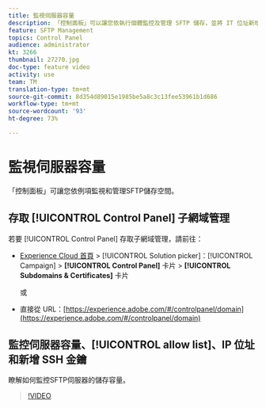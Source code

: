 ```yaml
---
title: 監視伺服器容量
description: 「控制面板」可以讓您依執行個體監控及管理 SFTP 儲存，並將 IT 位址新增至允許清單。
feature: SFTP Management
topics: Control Panel
audience: administrator
kt: 3266
thumbnail: 27270.jpg
doc-type: feature video
activity: use
team: TM
translation-type: tm+mt
source-git-commit: 8d354d89015e1985be5a8c3c13fee53961b1d686
workflow-type: tm+mt
source-wordcount: '93'
ht-degree: 73%

---
```



# 監視伺服器容量

「控制面板」可讓您依例項監視和管理SFTP儲存空間。

## 存取 [!UICONTROL Control Panel] 子網域管理

若要 [!UICONTROL Control Panel] 存取子網域管理，請前往：

* [Experience Cloud 首頁](https://experience.adobe.com/#/home) > [!UICONTROL Solution picker]：[!UICONTROL Campaign] > **[!UICONTROL Control Panel]** 卡片 > **[!UICONTROL Subdomains & Certificates]** 卡片

   或
* 直接從 URL：[https://experience.adobe.com/#/controlpanel/domain](https://experience.adobe.com/#/controlpanel/domain)

## 監控伺服器容量、[!UICONTROL allow list]、IP 位址和新增 SSH 金鑰

瞭解如何監控SFTP伺服器的儲存容量。

>[!VIDEO](https://video.tv.adobe.com/v/27270?quality=12)
